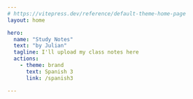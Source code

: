```yaml
---
# https://vitepress.dev/reference/default-theme-home-page
layout: home

hero:
  name: "Study Notes"
  text: "by Julian"
  tagline: I'll upload my class notes here
  actions:
    - theme: brand
      text: Spanish 3
      link: /spanish3

---
```


